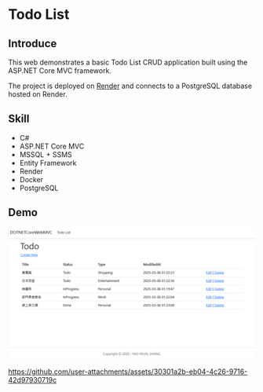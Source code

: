# Todo List
## Introduce
This web demonstrates a basic Todo List CRUD application built using the ASP.NET Core MVC framework.

The project is deployed on [Render](https://todo-list-wvqw.onrender.com) and connects to a PostgreSQL database hosted on Render.

## Skill
* C#
* ASP.NET Core MVC
* MSSQL + SSMS
* Entity Framework
* Render
* Docker
* PostgreSQL

## Demo
![Todo List Demo Figure](./wwwroot/fig/Todo_List_demo.png)

https://github.com/user-attachments/assets/30301a2b-eb04-4c26-9716-42d97930719c
